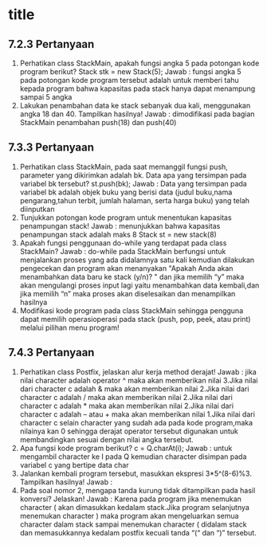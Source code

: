 # title
## 7.2.3 Pertanyaan
1. Perhatikan class StackMain, apakah fungsi angka 5 pada potongan kode program berikut?
Stack stk = new Stack(5);
Jawab : fungsi angka 5 pada potongan kode program tersebut adalah untuk memberi tahu kepada
program bahwa kapasitas pada stack hanya dapat menampung sampai 5 angka
2. Lakukan penambahan data ke stack sebanyak dua kali, menggunakan angka 18 dan 40.
Tampilkan hasilnya!
Jawab : dimodifikasi pada bagian StackMain penambahan push(18) dan push(40)

## 7.3.3 Pertanyaan
1. Perhatikan class StackMain, pada saat memanggil fungsi push, parameter yang dikirimkan
adalah bk. Data apa yang tersimpan pada variabel bk tersebut?
st.push(bk);
Jawab : Data yang tersimpan pada variabel bk adalah objek buku yang berisi data (judul
buku,nama pengarang,tahun terbit, jumlah halaman, serta harga buku) yang telah diinputkan
2. Tunjukkan potongan kode program untuk menentukan kapasitas penampungan stack!
Jawab : menunjukkan bahwa kapasitas penampungan stack adalah maks 8
Stack st = new stack(8)
3. Apakah fungsi penggunaan do-while yang terdapat pada class StackMain?
Jawab : do-while pada StackMain berfungsi untuk menjalankan proses yang ada didalamnya satu
kali kemudian dilakukan pengecekan dan program akan menanyakan "Apakah Anda akan 
menambahkan data baru ke stack (y/n)? " dan jika memilih “y” maka akan mengulangi proses
input lagi yaitu menambahkan data kembali,dan jika memilih “n” maka proses akan diselesaikan
dan menampilkan hasilnya
4. Modifikasi kode program pada class StackMain sehingga pengguna dapat memilih operasioperasi pada stack (push, pop, peek, atau print) melalui pilihan menu program!

## 7.4.3 Pertanyaan
1. Perhatikan class Postfix, jelaskan alur kerja method derajat!
Jawab : jika nilai character adalah operator ^ maka akan memberikan nilai 3.Jika nilai dari
character c adalah & maka akan memberikan nilai 2.Jika nilai dari character c adalah / maka
akan memberikan nilai 2.Jika nilai dari character c adalah * maka akan memberikan nilai 2.Jika
nilai dari character c adalah – atau + maka akan memberikan nilai 1.Jika nilai dari character c
selain character yang sudah ada pada kode program,maka nilainya kan 0 sehingga derajat
operator tersebut digunakan untuk membandingkan sesuai dengan nilai angka tersebut.
2. Apa fungsi kode program berikut?
c = Q.charAt(i);
Jawab : untuk mengambil character ke I pada Q kemudian character disimpan pada variabel c
yang bertipe data char
3. Jalankan kembali program tersebut, masukkan ekspresi 3*5^(8-6)%3. Tampilkan hasilnya!
Jawab :
4. Pada soal nomor 2, mengapa tanda kurung tidak ditampilkan pada hasil konversi? Jelaskan!
Jawab : Karena pada program jika menemukan character ( akan dimasukkan kedalam stack.Jika
program selanjutnya menemukan character ) maka program akan mengeluarkan semua character
dalam stack sampai menemukan character ( didalam stack dan memasukkannya kedalam postfix
kecuali tanda “(“ dan “)” tersebut.